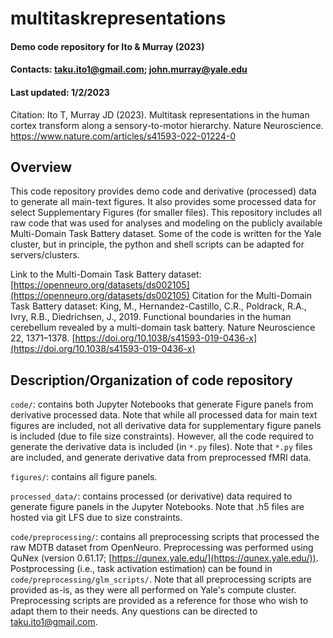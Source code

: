 # multitaskrepresentations
#### Demo code repository for Ito &amp; Murray (2023)
#### Contacts: taku.ito1@gmail.com; john.murray@yale.edu
#### Last updated: 1/2/2023

Citation: Ito T, Murray JD (2023). Multitask representations in the human cortex transform along a sensory-to-motor hierarchy. Nature Neuroscience. https://www.nature.com/articles/s41593-022-01224-0

## Overview

This code repository provides demo code and derivative (processed) data to generate all main-text figures. It also provides some processed data for select Supplementary Figures (for smaller files). This repository includes all raw code that was used for analyses and modeling on the publicly available Multi-Domain Task Battery dataset. Some of the code is written for the Yale cluster, but in principle, the python and shell scripts can be adapted for servers/clusters.

Link to the Multi-Domain Task Battery dataset: [https://openneuro.org/datasets/ds002105](https://openneuro.org/datasets/ds002105)
Citation for the Multi-Domain Task Battery dataset:
King, M., Hernandez-Castillo, C.R., Poldrack, R.A., Ivry, R.B., Diedrichsen, J., 2019. Functional boundaries in the human cerebellum revealed by a multi-domain task battery. Nature Neuroscience 22, 1371–1378. [https://doi.org/10.1038/s41593-019-0436-x](https://doi.org/10.1038/s41593-019-0436-x)


## Description/Organization of code repository

`code/`: contains both Jupyter Notebooks that generate Figure panels from derivative processed data. Note that while all processed data for main text figures are included, not all derivative data for supplementary figure panels is included (due to file size constraints). However, all the code required to generate the derivative data is included (in `*.py` files). Note that `*.py` files are included, and generate derivative data from preprocessed fMRI data.

`figures/`: contains all figure panels.

`processed_data/`: contains processed (or derivative) data required to generate figure panels in the Jupyter Notebooks. Note that .h5 files are hosted via git LFS due to size constraints.

`code/preprocessing/`: contains all preprocessing scripts that processed the raw MDTB dataset from OpenNeuro. Preprocessing was performed using QuNex (version 0.61.17; [https://qunex.yale.edu/](https://qunex.yale.edu/)). Postprocessing (i.e., task activation estimation) can be found in `code/preprocessing/glm_scripts/`. Note that all preprocessing scripts are provided as-is, as they were all performed on Yale's compute cluster. Preprocessing scripts are provided as a reference for those who wish to adapt them to their needs. Any questions can be directed to taku.ito1@gmail.com.
